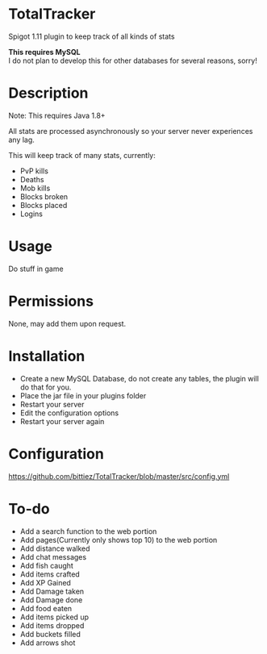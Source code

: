 # TotalTracker

Spigot 1.11 plugin to keep track of all kinds of stats

**This requires MySQL**   
I do not plan to develop this for other databases for several reasons, sorry!

# Description
Note: This requires Java 1.8+

All stats are processed asynchronously so your server never experiences any lag.

This will keep track of many stats, currently:
- PvP kills
- Deaths
- Mob kills
- Blocks broken
- Blocks placed
- Logins

# Usage

Do stuff in game

# Permissions

None, may add them upon request.


# Installation

- Create a new MySQL Database, do not create any tables, the plugin will do that for you.
- Place the jar file in your plugins folder
- Restart your server
- Edit the configuration options
- Restart your server again


# Configuration


https://github.com/bittiez/TotalTracker/blob/master/src/config.yml

# To-do
- Add a search function to the web portion
- Add pages(Currently only shows top 10) to the web portion
- Add distance walked
- Add chat messages
- Add fish caught
- Add items crafted
- Add XP Gained
- Add Damage taken
- Add Damage done
- Add food eaten
- Add items picked up
- Add items dropped
- Add buckets filled
- Add arrows shot
